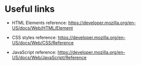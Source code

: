 # Useful links

-   HTML Elements reference: <https://developer.mozilla.org/en-US/docs/Web/HTML/Element>

-   CSS styles reference: <https://developer.mozilla.org/en-US/docs/Web/CSS/Reference>

-   JavaScript reference: <https://developer.mozilla.org/en-US/docs/Web/JavaScript/Reference>
